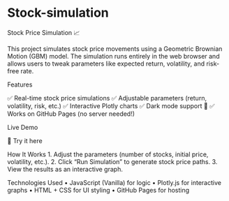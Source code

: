 # Stock-simulation

Stock Price Simulation 📈

This project simulates stock price movements using a Geometric Brownian Motion (GBM) model. The simulation runs entirely in the web browser and allows users to tweak parameters like expected return, volatility, and risk-free rate.

Features

✅ Real-time stock price simulations
✅ Adjustable parameters (return, volatility, risk, etc.)
✅ Interactive Plotly charts
✅ Dark mode support 🌙
✅ Works on GitHub Pages (no server needed!)

Live Demo

🔗 Try it here

How It Works
	1.	Adjust the parameters (number of stocks, initial price, volatility, etc.).
	2.	Click “Run Simulation” to generate stock price paths.
	3.	View the results as an interactive graph.

Technologies Used
	•	JavaScript (Vanilla) for logic
	•	Plotly.js for interactive graphs
	•	HTML + CSS for UI styling
	•	GitHub Pages for hosting
